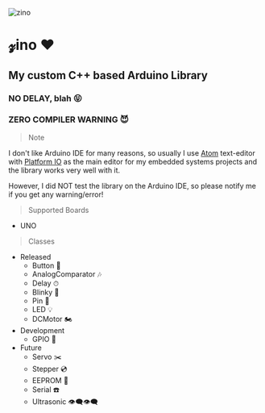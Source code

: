 ![zino](https://raw.githubusercontent.com/saleem-hadad/zino/master/zino.jpg)

# 𝔃ino ❤︎
## My custom C++ based Arduino Library
### NO DELAY, blah 😝
### ZERO COMPILER WARNING 😈

> Note

I don't like Arduino IDE for many reasons, so usually I use [Atom](https://atom.io/) text-editor with [Platform IO](http://platformio.org/platformio-ide) as the main editor for my embedded systems projects and the library works very well with it.

However, I did NOT test the library on the Arduino IDE, so please notify me if you get any warning/error!


> Supported Boards

+ UNO

> Classes

- Released
  + Button 🔲
  + AnalogComparator 🎶
  + Delay ⏱
  + Blinky 🔮
  + Pin 📍
  + LED 💡
  + DCMotor 🏍
- Development
  + GPIO 🎹
- Future
  + Servo ✂️
  + Stepper 💿
  + EEPROM 💾
  + Serial ☎️
  + Ultrasonic 👁‍🗨👁‍🗨
